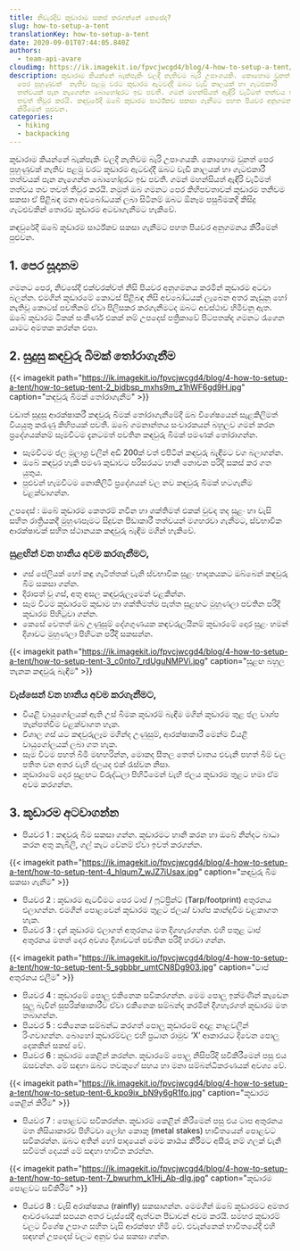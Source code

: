 ```yaml
---
title: නිවැරදිව කූඩාරාම සකස් කරගන්නේ කෙසේද?
slug: how-to-setup-a-tent
translationKey: how-to-setup-a-tent
date: 2020-09-01T07:44:05.840Z
authors:
  - team-api-avare
cloudimg: https://ik.imagekit.io/fpvcjwcgd4/blog/4-how-to-setup-a-tent/how-to-setup-tent-1_uihebd_8KjxcAz9zSq.jpg
description: කූඩාරාම කියන්නේ බැක්පැකිං වලදී නැතිවම බැරි උපාංගයකි. කොහොම වුනත්
  පෙර පුහුණුවක්  නැතිව පළමු වරට කූඩාරම ඇටවද්දී ඔබට වැඩි කාලයක් හා ගැටළුකාරී
  තත්වයක් පැන නැගෙන්න බොහෝදුරට ඉඩ පවතී. ගමන් මහන්සියත් ඇඳිරි වැටීමත් තත්වය තව
  තවත් තීවුර කරයි. කඳවුරේදී ඔබේ කූඩාරම සාර්ථ්කව සකසා ගැනීමට පහත පියවර අනුගමනය
  කිරීමෙන් පුළුවන.
categories:
  - hiking
  - backpacking
---
```

කූඩාරාම කියන්නේ බැක්පැකිං වලදී නැතිවම බැරි උපාංගයකි. කොහොම වුනත් පෙර පුහුණුවක්  නැතිව පළමු වරට කූඩාරම ඇටවද්දී ඔබට වැඩි කාලයක් හා ගැටළුකාරී තත්වයක් පැන නැගෙන්න බොහෝදුරට ඉඩ පවතී. ගමන් මහන්සියත් ඇඳිරි වැටීමත් තත්වය තව තවත් තීවුර කරයි. නමුත් ඔබ ගමනට පෙර කිහිපවතාවක් කූඩාරම තනිවම සකසා ඒ පිළිබඳ මනා අවබෝධයක් ලබා සිටීනම් ඔබට ඕනෑම පසුබිමකදී කිසිදු ගැටළුවකින් තොරව කූඩාරම අටවාගැනීමට හැකිවේ.

කඳවුරේදී ඔබේ කූඩාරම සාර්ථ්කව සකසා ගැනීමට පහත පියවර අනුගමනය කිරීමෙන් පුළුවන.

## 1.  පෙර සූදානම

ගමනට පෙර, නිවසේදී එක්වරක්වත් නිසි පියවර අනුගමනය කරමින් කූඩාරම අටවා බලන්න. එමගින් කූඩාරමේ කොටස් පිළිබඳ නිසි අවබෝධයක් ලැබෙන අතර කැඩුනු හෝ නැතිවූ කොටස් පවතීනම් ඒවා පිලිසකර කරගැනීමටද ඔබට අවස්ථාව හිමිවනු ඇත. ඔබේ කූඩාරම ටිකක් සංකීර්ණ එකක් නම් උපදෙස් පත්‍රිකාවේ පිටපතක්ද ගමනට රැගෙන යාමට අමතක කරන්න එපා.

## 2.  සුදුසු කඳවුරු බිමක් තෝරාගැනීම

{{< imagekit path="https://ik.imagekit.io/fpvcjwcgd4/blog/4-how-to-setup-a-tent/how-to-setup-tent-2_bidbsp_mxhs9m_z1hWF6gd9H.jpg" caption="කඳවුරු බිමක් තෝරාගැනීම" >}}

වඩාත් සුදුසු ආරක්ෂාකරී කඳවුරු බිමක් තෝරාගැනීමේදී ඔබ විශේෂයෙන් සැළකිලිමත් වියයුතු කරැණු කිහිපයක් පවතී.
ඔබේ ගමනාන්තය සංචාරකයන් බහුලව ගමන් කරන ප්‍රදේශයක්නම් සෑමවිටම දැනටමත් පවතින කඳවුරු බිමක් පමණක් තෝරාගන්න.

* සෑමවිටම ජල මූලාශ්‍ර වලින් අඩි 200ක් වත් එපිටින් කඳවුරු බැඳීමට වග බලාගන්න.
* ඔබේ කඳවුර හැකි පමණ කුඩාවට පරිසරයට හානි නොවන පරිදි සකස් කර ගත යුතුය.
* පුළුවන් හැමවිටම නොකිලිටි ප්‍රදේශයන් වල නව කඳවුරු බිමක් හටගැනීම වළක්වාගන්න.

උපදෙස් : ඔබේ කූඩාරම කෙතරම් නවීන හා ශක්තිමත් එකක් වුවද තද සුළං හා වැසි සහිත රාත්‍රියකදී මුහුණපෑමට සිදුවන පීඩාකාරී තත්වයන් මගහරවා ගැනීමට, ස්වභාවික ආරක්ෂාවක් සහිත ස්ථානයක කඳවුරු බැඳීම මගින් හැකිවේ.

### සුළඟින් වන හානිය අවම කරගැනීමට,

* ගස් පේලියක් හෝ කඳු ගැටිත්තක් වැනි ස්වභාවික සුළං භාදකයකට ඔබ්බෙන් කඳවුරු බිම සකසා ගන්න.
* දිරාපත් වූ ගස්, අතු අසල කඳවුරුලෑමෙන් වළකින්න.
* සෑම විටම කූඩාරමේ කුඩාම හා ශක්තිමත්ම පැත්ත සුළඟට මුහුණලා පවතින පරිදි කූඩාරම පිහිටුවා ගන්න.
* කෙසේ වෙතත් ඔබ උණුසුම් දේශගුණයක කඳවරුලයිනම් කූඩාරමේ දොර සුළං හමන් දිශාවට මුහුණලා පිහිටන පරීදි සකසන්න.

{{< imagekit path="https://ik.imagekit.io/fpvcjwcgd4/blog/4-how-to-setup-a-tent/how-to-setup-tent-3_c0nto7_rdUguNMPVi.jpg" caption="සුළඟ බහුල තැනක කඳවුරු බැඳීම" >}}

### වැස්සෙන් වන හානිය අවම කරගැනීමට,

* වියළි වායුගෝලයක් ඇති උස් බිමක කූඩාරම් බැඳීම මගින් කූඩාරම තුළ ජල වාශ්ප තැන්පත්වීම වළක්වාගත හැක.
* විශාල ගස් යට කඳවුරුලෑම මගින්ද උණුසුම්, ආරක්ෂාකාරී මෙන්ම වියළි වායුගෝලයක් ලබා ගත හැක.
* සෑම විටම පහත් බිමි මඟහරින්න, මොකද සීතල තෙත් වාතය එවැනි පහත් බිම් වල පතිත වන අතර වැහි ජලයද එක් රැස්වන නිසා.
* කූඩාරාමේ දොර සුළඟට විරුද්ධලා පිහිටීමෙන් වැහි ජලය කූඩාරම තුළට හමා ඒම අවම කරගන්න.

## 3.  කූඩාරම අටවාගන්න

* පියවර 1 : කඳවුරු බිම සකසා ගන්න. කූඩාරමට හානි කරන හා ඔබේ නින්දට බාධා කරන අතු කැබිලි, ගල් කැට වේනම් ඒවා ඉවත් කරගන්න.

{{< imagekit path="https://ik.imagekit.io/fpvcjwcgd4/blog/4-how-to-setup-a-tent/how-to-setup-tent-4_hlqum7_wJZ7iUsax.jpg" caption="කඳවුරු බිම සකසා ගැනීම" >}}

* පියවර 2 : කූඩාරම ඇටවීමට පෙර ටාප් / ෆූට්ප්‍රින්ට් (Tarp/footprint) අතුරනය එලාගන්න. එමගින් පොළවෙන් කූඩාරම තුළට ජලය/ වාශ්ප කාන්දුවීම වළකාගත හැක.
* පියවර 3 : දැන් කූඩාරම එලාගත් අතුරනය මත දිගහැරගන්න. එහි පතුළ ටාප් අතුරනය මතත් දොර අවශ්‍ය දිශාවටත් පවතින පරිදි හරවා ගන්න.

{{< imagekit path="https://ik.imagekit.io/fpvcjwcgd4/blog/4-how-to-setup-a-tent/how-to-setup-tent-5_sgbbbr_umtCN8Dg903.jpg" caption="ටාප් අතුරනය එලීම" >}}

* පියවර 4 : කූඩාරමේ පොලු එකිනෙක සවිකරගන්න. මෙම පොලු ඉක්මණින් කැඩෙන සුලු බැවින් සුපරික්ෂාකාරීව ඒවා එකිනෙක සම්බන්ද කරමින් දිගහැරගත් කූඩාරම මත තබාගන්න.
* පියවර 5 : එකිනෙක සම්බන්ධ කරගත් පොලු කූඩාරමේ අදාළ නාළවලින් රිංගවාගන්න. බොහෝ කූඩාරම්වල එහි ප්‍රධාන රාමුව ‘X’ ආකාරයට දිවෙන පොලු දෙකකින් සකස් වේ.
* පියවර 6 : කූඩාරම කෙළින් කරන්න. කූඩාරමේ පොලු නිසිපරිදි සවිකිරීමෙන් පසු එය ඔසවන්න. මේ සඳහා ඔබට තවකුගේ සහය හා මනා සම්බන්ධීකරණයක් අවශ්‍ය වේ.

{{< imagekit path="https://ik.imagekit.io/fpvcjwcgd4/blog/4-how-to-setup-a-tent/how-to-setup-tent-6_kpo9ix_bN9y6gR1fo.jpg" caption="කූඩාරම කෙළින් කිරීම" >}}

* පියවර 7 : පොළවට සවිකරන්න. කූඩාරම කෙළින් කිරීමෙන් පසු එය ටාප අතුරනය මත නිසියාකාරව පිහිටවා ලෝහ කොකු (metal stakes) භාවිතයෙන් පොළවට සවිකරන්න. ඔබට අතින් හෝ පාදයෙන් මෙම කාර්‍යය කීර්‍රීමට අසීරු නම් ගලක් වැනි සවිමත් දෙයක් මේ සඳහා භාවිත කරන්න.

{{< imagekit path="https://ik.imagekit.io/fpvcjwcgd4/blog/4-how-to-setup-a-tent/how-to-setup-tent-7_bwurhm_k1Hj_Ab-dIg.jpg" caption="කූඩාරම පොළවට සවිකිරීම" >}}

* පියවර 8 : වැසි අරාක්ෂකය (rainfly) සකසාගන්න. මෙමගින් ඔබේ කූඩාරමට අමතර ආවරණයක් සපයන අතර වැස්සේදී ඇත්වන පීඩාවන් අවම කරයි. සමහර කූඩාරම් වලට විශේෂ උපාංග සහිත වැසි ආරක්ෂහ හිමි වේ. එවැන්නෙක් භාවිතයේදී එහි සඳහන් උපදෙස් වලට අනුව එය සකසා ගන්න.